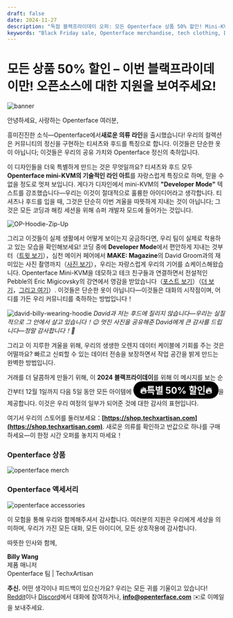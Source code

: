 ```yaml
---
draft: false
date: 2024-11-27
description: "독점 블랙프라이데이 오퍼: 모든 Openterface 상품 50% 할인! Mini-KVM 디자인, Developer Mode 티셔츠, 후드, 프리미엄 오렌지 데이터 케이블을 특징으로 하는 새로운 테크 영감 의류 라인. 12월 1일까지 한정 시간 오퍼."
keywords: "Black Friday sale, Openterface merchandise, tech clothing, Developer Mode hoodie, Mini-KVM design, tech apparel, orange data cable, tech fashion, open source merchandise, TechxArtisan shop, tech community, developer clothing, tech accessories, 50% discount, limited time offer"
---
```


# 모든 상품 50% 할인 – 이번 블랙프라이데이만! 오픈소스에 대한 지원을 보여주세요!

<style>
  .heartbeat-label {
    display: inline-block;
    background-color: #000000;
    color: white;
    font-size: 1.5em;
    font-weight: bold;
    padding: 5px 15px;
    border-radius: 25px;
    animation: heartbeat 1.6s infinite;
    text-align: center;
  }

  @keyframes heartbeat {
    0% { transform: scale(1); }
    30% { transform: scale(1.01); }
    60% { transform: scale(1); }
  }
</style>

![banner](../pic/241120-Black-Firday-poster-50.jpg)

안녕하세요, 사랑하는 Openterface 여러분,

흥미진진한 소식—Openterface에서**새로운 의류 라인**을 출시했습니다! 우리의 컬렉션은 커뮤니티의 정신을 구현하는 티셔츠와 후드를 특징으로 합니다. 이것들은 단순한 옷이 아닙니다; 이것들은 우리의 공유 가치와 Openterface 정신의 축하입니다.

이 디자인들을 더욱 특별하게 만드는 것은 무엇일까요? 티셔츠와 후드 모두 **Openterface mini-KVM의 기술적인 라인 아트**를 자랑스럽게 특징으로 하며, 믿을 수 없을 정도로 멋져 보입니다. 게다가 디자인에서 mini-KVM의 **"Developer Mode"** 텍스트를 강조했습니다—우리는 이것이 절대적으로 훌륭한 아이디어라고 생각합니다. 티셔츠나 후드를 입을 때, 그것은 단순히 이번 겨울을 따뜻하게 지내는 것이 아닙니다; 그것은 모든 코딩과 해킹 세션을 위해 슈퍼 개발자 모드에 들어가는 것입니다.

![OP-Hoodie-Zip-Up](../pic/241120-OP-Hoodie-Zip-Up.jpg)

그리고 이것들이 실제 생활에서 어떻게 보이는지 궁금하다면, 우리 팀이 실제로 착용하고 있는 모습을 확인해보세요! 코딩 중에 **Developer Mode**에서 편안하게 지내는 것부터（[트윗 보기](https://x.com/TechxArtisan/status/1861611266705379346)），심천 메이커 페어에서 **MAKE: Magazine**의 David Groom과의 재미있는 사진 촬영까지（[사진 보기](https://pbs.twimg.com/media/Gcp8E32agAAEnl-?format=jpg&name=large)），우리는 자랑스럽게 우리의 기어를 쇼케이스해왔습니다. Openterface Mini-KVM을 데모하고 테크 친구들과 연결하면서 전설적인 Pebble의 Eric Migicovsky의 강연에서 영감을 받았습니다（[포스트 보기](https://www.linkedin.com/posts/billy-wangrb_had-an-incredible-weekend-at-shenzhen-maker-activity-7264123680803233792-l7Mm?utm_source=share&utm_medium=member_desktop)）（[더 보기](https://twitter.com/TechxArtisan/status/1858397377196965913)，[그리고 여기](https://twitter.com/TechxArtisan/status/1858400923325726750)）. 이것들은 단순한 옷이 아닙니다—이것들은 대화의 시작점이며, 어디를 가든 우리 커뮤니티를 축하하는 방법입니다！

![david-billy-wearing-hoodie](../pic/241120-david-billy-wearing-hoodie.webp)
*David과 저는 후드에 질리지 않습니다—우리는 실질적으로 그 안에서 살고 있습니다！😉 멋진 사진을 공유해준 David에게 큰 감사를 드립니다—정말 감사합니다！🎉*

그리고 이 지루한 겨울을 위해, 우리의 생생한 오렌지 데이터 케이블에 기회를 주는 것은 어떨까요? 빠르고 신뢰할 수 있는 데이터 전송을 보장하면서 작업 공간을 밝게 만드는 완벽한 방법입니다.

거래를 더 달콤하게 만들기 위해, 이 **2024 블랙프라이데이**를 위해 이 메시지를 보는 순간부터 12월 1일까지 다음 5일 동안 모든 아이템에 <a href="https://shop.techxartisan.com" style="text-decoration: none;"><span class="heartbeat-label">🔥특별 50% 할인🔥</span></a>을 제공합니다. 이것은 우리 여정의 일부가 되어준 것에 대한 감사의 표현입니다.

여기서 우리의 스토어를 둘러보세요：**[https://shop.techxartisan.com](https://shop.techxartisan.com)**. 새로운 의류를 확인하고 반값으로 하나를 구매하세요—이 한정 시간 오퍼를 놓치지 마세요！

### Openterface 상품
![openterface merch](../pic/241120-txa-shop-op-merch.jpg)

### Openterface 액세서리
![openterface accessories](../pic/241120-txa-shop-op-accessories.jpg)

이 모험을 통해 우리와 함께해주셔서 감사합니다. 여러분의 지원은 우리에게 세상을 의미하며, 우리가 가진 모든 대화, 모든 아이디어, 모든 상호작용에 감사합니다.

따뜻한 인사와 함께,

**Billy Wang**  
제품 매니저  
Openterface 팀 | TechxArtisan  

**추신.** 어떤 생각이나 피드백이 있으신가요? 우리는 모든 귀를 기울이고 있습니다! [Reddit](https://openterface.com/reddit)이나 [Discord](https://openterface.com/discord)에서 대화에 참여하거나, **info@openterface.com** ✉️로 이메일을 보내주세요.
